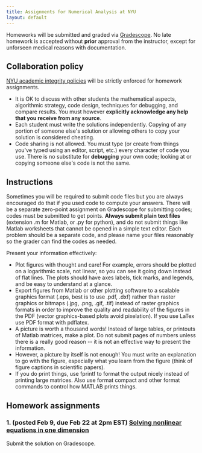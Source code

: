 ```yaml
---
title: Assignments for Numerical Analysis at NYU
layout: default
---
```


Homeworks will be submitted and graded via [Gradescope](https://www.gradescope.com). No late homework is accepted without **prior** approval from the instructor, except for unforseen medical reasons with documentation.

## Collaboration policy

[NYU academic integrity policies](http://www.nyu.edu/about/policies-guidelines-compliance/policies-and-guidelines/academic-integrity-for-students-at-nyu.html) will be strictly enforced for homework assignments.
* It is OK to discuss with other students the mathematical aspects, algorithmic strategy, code design, techniques for debugging, and compare results. You must however **explicitly acknowledge any help that you receive from any source**.
* Each student must write the solutions independently. Copying of any portion of someone else's solution or allowing others to copy your solution is considered cheating.
* Code sharing is not allowed. You must type (or create from things you've typed using an editor, script, etc.) every character of code you use. There is no substitute for **debugging** your own code; looking at or copying someone else's code is not the same. 

## Instructions

Sometimes you will be required to submit code files but you are always encouraged do that if you used code to compute your answers. There will be a separate zero-point assignment on Gradescope for submitting codes; codes must be submitted to get points. **Always submit plain text files** (extension .m for Matlab, or .py for python), and do not submit things like Matlab worksheets that cannot be opened in a simple text editor. Each problem should be a separate code, and please name your files reasonably so the grader can find the codes as needed.

Present your information effectively:

- Plot figures with thought and care! For example, errors should be plotted on a logarithmic scale, not linear, so you can see it going down instead of flat lines. The plots should have axes labels, tick marks, and legends, and be easy to understand at a glance.
- Export figures from Matlab or other plotting software to a scalable graphics format (.eps, best is to use .pdf, .dxf) rather than raster graphics or bitmaps (.jpg, .png, .gif, .tif) instead of raster graphics formats  in order to improve the quality and readability of the figures in the PDF (vector graphics-based plots avoid pixelation). If you use LaTex use PDF format with pdflatex.
- A picture is worth a thousand words! Instead of large tables, or printouts of Matlab matrices, make a plot. Do not submit pages of numbers unless there is a really good reason -- it is not an effective way to present the information.
- However, a picture by itself is not enough! You must write an explanation to go with the figure, especially what you learn from the figure (think of figure captions in scientific papers).
- If you do print things, use fprintf to format the output nicely instead of printing large matrices. Also use format compact and other format commands to control how MATLAB prints things.

## Homework assignments

### 1. (posted Feb 9, due Feb 22 at 2pm EST)  [Solving nonlinear equations in one dimension](Assignments/assignment1.pdf)

Submit the solution on Gradescope.

<!---

### 2. (example) [Linear Systems](Assignments/Homework-LinearSystems.pdf)

Commented out example

--->
